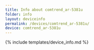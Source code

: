 ```yaml
---
title: Info about comtrend_ar-5381u
folder: info
layout: deviceinfo
permalink: /devices/comtrend_ar-5381u/
device: comtrend_ar-5381u
---
```

{% include templates/device_info.md %}
